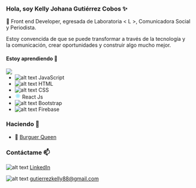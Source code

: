 
### Hola, soy Kelly Johana Gutiérrez Cobos ✨

 💛 Front end Developer, egresada de Laboratoria < L >, Comunicadora Social y Periodista.
 
 Estoy convencida de que se puede transformar a través de la tecnología y la comunicación, crear oportunidades y construir algo mucho mejor.

#### Estoy aprendiendo 🌱

<img align="right" width="600" src="https://i.postimg.cc/bJ64xw33/FED-Hecho-con-Clipchamp.gif">

 * ![alt text][1.3] JavaScript                          
 * ![alt text][1.4] HTML                                                                                                                                           
 * ![alt text][1.5] CSS                                
 * <img width="16px" src="https://raw.githubusercontent.com/github/explore/80688e429a7d4ef2fca1e82350fe8e3517d3494d/topics/react/react.png" /> React Js                                                                                                       
 * ![alt text][1.7] Bootstrap                                                                                                                                        
 * ![alt text][1.8] Firebase 

###  Haciendo 🔭

* 🍔 [Burguer Queen](https://github.com/KellyGc99/Burger-queen-ReactJs)

### Contáctame 📫

![alt text][1.1] [LinkedIn](https://co.linkedin.com/in/kelly-johana-gutierrez-cobos-bab607215)

![alt text][1.2] <a href="gutierrezkelly@gmail.com">gutierrezkelly88@gmail.com</a>

[1.1]: https://user-images.githubusercontent.com/72315710/126590347-c465b4d8-31a3-4d82-937e-9faeb0e56d91.png
[1.2]: https://user-images.githubusercontent.com/72315710/126590969-2a0c2592-aebd-485a-9ce8-3fbd7ff44ab2.png
[1.3]: https://user-images.githubusercontent.com/72315710/126600141-4245abb1-71d9-4c78-9ebe-e72c8659c230.png
[1.4]: https://user-images.githubusercontent.com/72315710/126600403-f27b8543-409d-4d7d-be7b-a3a9006ef09e.png
[1.5]: https://user-images.githubusercontent.com/72315710/126600436-b666a731-e6c5-4da6-859f-2cc799a89573.png
[1.7]: https://raw.githubusercontent.com/jmnote/z-icons/master/16x16/bootstrap.png
[1.8]: https://user-images.githubusercontent.com/72315710/126600548-9859f3a6-5ba6-43c1-a949-72873357ba0f.png
